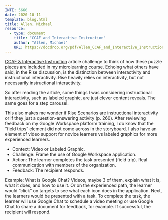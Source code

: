 ```yaml
---
INTE: 5660
date: 2020-10-11
template: blog.html
title: Allen, Michael
resource:
  - type: document
    title: "CCAF and Interactive Instruction"
    author: "Allen, Michael"
    URL: https://docdrop.org/pdf/Allen_CCAF_and_Interactive_Instruction-vI7hG.pdf/
---
```


[CCAF & Interactive Instruction](https://docdrop.org/pdf/Allen_CCAF_and_Interactive_Instruction-vI7hG.pdf/) article challenge to think of how these puzzle pieces are included in my microlearning course. Echoing what others have said, in the Rise discussion, is the distinction between interactivity and instructional interactivity. Rise heavily relies on interactivity, but not necessarily instructional interactivity.

So after reading the article, some things I was considering instructional interactivity, such as labeled graphic, are just clever content reveals. The same goes for a step carousel.

This also makes me wonder if Rise Scenarios are instructional interactivity or if they just a question-answering activity (p. 260).
After reviewing feedback on my Google Workspace platform training, I do know that the “field trips” element did not come across in the storyboard. I also have an element of video support for novice learners vs labeled graphics for more experienced learners.

-   Context: Video or Labeled Graphic.
-   Challenge: Frame the use of Google Workspace application.
-   Action: The learner completes the task presented (field trip). Real communication with members of the organization.
-   Feedback: The recipient responds.

Example: What is Google Chat? Videos, maybe 3 of them, explain what it is, what it does, and how to use it. Or on the experienced path, the learner would “click” on targets to see what each icon does in the application. Next, the learners would be presented with a task. To complete the task, the learner will use Google Chat to schedule a video meeting or use Google Chat to share a document for feedback, for example. If successful, the recipient will respond.
